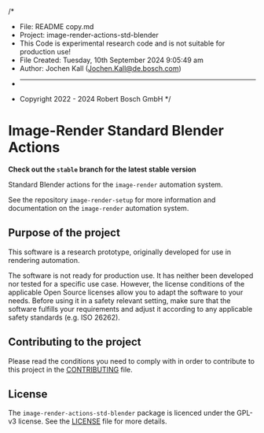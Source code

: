 /*
 * File: README copy.md
 * Project: image-render-actions-std-blender
 * This Code is experimental research code and is not suitable for production use!
 * File Created: Tuesday, 10th September 2024 9:05:49 am
 * Author: Jochen Kall (Jochen.Kall@de.bosch.com)
 * -----
 * Copyright 2022 - 2024 Robert Bosch GmbH
 */
# Image-Render Standard Blender Actions

**Check out the `stable` branch for the latest stable version**

Standard Blender actions for the `image-render` automation system.

See the repository `image-render-setup` for more information and documentation on the `image-render` automation system.

## Purpose of the project

This software is a research prototype, originally developed for use in rendering automation.

The software is not ready for production use. It has neither been developed nor tested for a specific use case. However, the license conditions of the applicable Open Source licenses allow you to adapt the software to your needs. Before using it in a safety relevant setting, make sure that the software fulfills your requirements and adjust it according to any applicable safety standards (e.g. ISO 26262).

## Contributing to the project

Please read the conditions you need to comply with in order to contribute to this project in the [CONTRIBUTING](CONTRIBUTING.md) file. 

## License

The `image-render-actions-std-blender` package is licenced under the GPL-v3 license. See the [LICENSE](LICENSE.md) file for more details.
